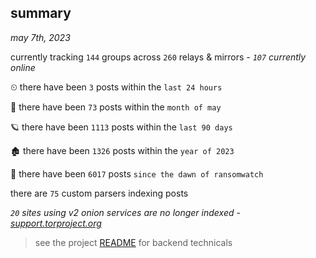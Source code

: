 
## summary
_may 7th, 2023_

currently tracking `144` groups across `260` relays & mirrors - _`107` currently online_

⏲ there have been `3` posts within the `last 24 hours`

🦈 there have been `73` posts within the `month of may`

🪐 there have been `1113` posts within the `last 90 days`

🏚 there have been `1326` posts within the `year of 2023`

🦕 there have been `6017` posts `since the dawn of ransomwatch`

there are `75` custom parsers indexing posts

_`20` sites using v2 onion services are no longer indexed - [support.torproject.org](https://support.torproject.org/onionservices/v2-deprecation/)_

> see the project [README](https://github.com/joshhighet/ransomwatch#ransomwatch--) for backend technicals
